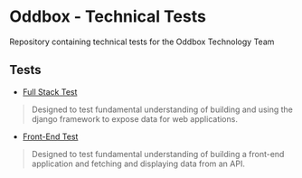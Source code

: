 # Oddbox - Technical Tests

Repository containing technical tests for the Oddbox Technology Team



## Tests

* [Full Stack Test](full-stack/)

> Designed to test fundamental understanding of building and using the django framework to expose data for web applications. 

* [Front-End Test](front-end/)

> Designed to test fundamental understanding of building a front-end application and fetching and displaying data from an API.
